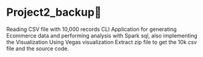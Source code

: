 # Project2_backup👋
Reading CSV file with 10,000 records CLI Application for generating Ecommerce data and performing analysis with Spark sql, also implementing the Visualization Using Vegas visualization Extract zip file to get the 10k csv file and the source code.
